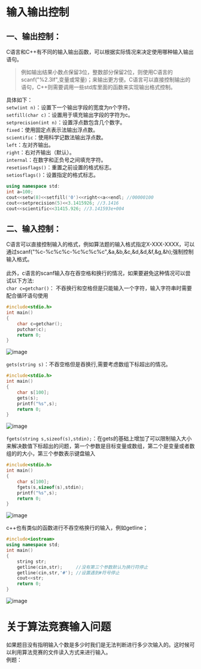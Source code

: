 # 输入输出控制
## 一、输出控制：
C语言和C++有不同的输入输出函数，可以根据实际情况来决定使用哪种输入输出语句。<br>
>例如输出结果小数点保留3位，整数部分保留2位，则使用C语言的scanf("%2.3lf",变量或常量)；来输出更方便。C语言可以直接控制输出的语句，C++则需要调用一些std库里面的函数来实现输出格式控制。<br>


具体如下：<br>
`setw(int n)`：设置下一个输出字段的宽度为n个字符。<br>
`setfill(char c)`：设置用于填充输出字段的字符为c。<br>
`setprecision(int n)`：设置浮点数包含几个数字。<br>
`fixed`：使用固定点表示法输出浮点数。<br>
`scientific`：使用科学记数法输出浮点数。<br>
`left`：左对齐输出。<br>
`right`：右对齐输出（默认）。<br>
`internal`：在数字和正负号之间填充字符。<br>
`resetiosflags()`：重置之前设置的格式标志。<br>
`setiosflags()`：设置指定的格式标志。<br>
```c++
using namespace std:
int a=100;
cout<<setw(8)<<setfill('0')<<right<<a<<endl; //00000100
cout<<setprecision(5)<<3.1415926; //3.1416
cout<<scientific<<31415.926; //3.141593e+004
```
## 二、输入控制：
C语言可以直接控制输入的格式，例如算法题的输入格式指定X-XXX-XXXX，可以通过scanf("%c-%c%c%c-%c%c%c%c",&a,&b,&c,&d,&d,&f,&g,&h);强制控制输入格式。<br><br>
此外，c语言的scanf输入存在吞空格和换行的情况，如果要避免这种情况可以尝试以下方法:<br>
`char c=getchar()`： 不吞换行和空格但是只能输入一个字符，输入字符串时需要配合循环语句使用<br>
```c
#include<stdio.h>
int main()
{
	char c=getchar();
	putchar(c);
	return 0;
}
```
![image](https://github.com/spesserta/My-algorithm-note/assets/138494873/ff511fec-7a25-4a25-8a52-010c613b36a8)

`gets(string s)`：不吞空格但是吞换行,需要考虑数组下标超出的情况。<br>
```c
#include<stdio.h>
int main()
{
	char s[100];
	gets(s);
	printf("%s",s);
	return 0;
}
```
![image](https://github.com/spesserta/My-algorithm-note/assets/138494873/70f645c2-6191-47da-8138-25c2356b5e1c)

`fgets(string s,sizeof(s),stdin);`：在gets的基础上增加了可以限制输入大小来解决数值下标超出的问题，第一个参数是目标变量或数组，第二个是变量或者数组的的大小，第三个参数表示键盘输入<br>
```c
#include<stdio.h>
int main()
{
	char s[100];
	fgets(s,sizeof(s),stdin);
	printf("%s",s);
	return 0;
}
```
![image](https://github.com/spesserta/My-algorithm-note/assets/138494873/b884da39-09c5-407b-b237-d05edd064f1b)


c++也有类似的函数进行不吞空格换行的输入，例如getline；<br>
```c++
#include<iostream>
using namespace std;
int main()
{
	string str;
	getline(cin,str);     //没有第三个参数默认为换行符停止 
	getline(cin,str,'#'); //设置遇到#符号停止 
	cout<<str;
	return 0;
}
```
![image](https://github.com/spesserta/My-algorithm-note/assets/138494873/56902df9-adc0-48de-893a-e1fdb8c598a2)

# 关于算法竞赛输入问题
如果题目没有指明输入个数是多少时我们是无法判断进行多少次输入的。这时候可以利用算法竞赛的文件读入方式来进行输入。<br>
例题：
